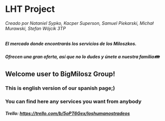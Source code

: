 # LHT Project
###### Creado por Nataniel Sypko, Kacper Superson, Samuel Piekarski, Michał Murawski, Stefan Wójcik 3TP

##### El mercado donde encontrarás los servicios de los Miloszkos.

##### Ofrecen una gran oferta, así que no lo dudes y únete a nuestra familia👪

## Welcome user to BigMilosz Group!
### This is english version of our spanish page;)
### You can find here any services you want from anybody

##### Trello: https://trello.com/b/5oPT6Gex/loshumanostradeos

